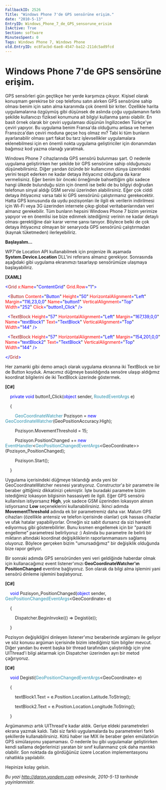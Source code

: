```yaml
---
FallbackID: 2526
Title: "Windows Phone 7'de GPS sensörüne erişim."
date: "2010-5-13"
EntryID: Windows_Phone_7_de_GPS_sensorune_erisim
IsActive: True
Section: software
MinutesSpent: 0
Tags: Windows Phone 7, Windows Phone
old.EntryID: ec8facbd-6ae8-4547-ba12-211dc5ad9fcd
---
```

# Windows Phone 7'de GPS sensörüne erişim.
GPS sensörleri gün geçtikçe her yerde karşımıza çıkıyor. Kişisel olarak
konuşmam gerekirse bir cep telefonu satın alırken GPS sensörüne sahip
olması benim için satın alma kararımda çok önemli bir kriter. Özellikle
harita uygulamalarına özgüymüş gibi düşünsek de aslında çoğu uygulamanın
farklı şekilde kullanıcızı fiziksel konumuna ait bilgiyi kullanma şansı
olabilir. En basit örnek olarak bir çeviri uygulaması düşünün
İngilizceden Türkçe'ye çeviri yapıyor. Bu uygulama benim Fransa'da
olduğumu anlasa ve hemen Fransızca'dan çeviri moduna geçse hoş olmaz mı?
Tabi ki tüm bunların ayarlanabilir olması şart fakat bu tarz
işlevsellikler uygulamalara eklenebilmesi için en önemli nokta uygulama
geliştiriciler için donanımdan bağımsız kod yazma olanağı yaratmak.

Windows Phone 7 cihazlarında GPS sensörü bulunması şart. O nedenle
uygulama geliştirirken her şekilde bir GPS sensörüne sahip olduğunuzu
düşünebilirsiniz. Diğer yandan özünde bir kullanıcının dünya üzerindeki
yerini tespit ederken ne kadar detaya ihtiyacınız olduğuna da karar
vermelisiniz. Eğer benim bir önceki örneğimde bahsettiğim gibi sadece
hangi ülkede bulunduğu sizin için önemli ise belki de bu bilgiyi
doğrudan telefonun sinyal aldığı GSM servisi üzerinden alabilirsiniz.
Eğer çok ciddi detaya ihtiyacınız varsa tabi ki GPS sensörünü
çalıştırmanız gerekecektir. Hatta GPS konusunda da uydu pozisyonları ile
ilgili ek verilerin indirilmesi için Wi-Fi veya 3G üzerinden internete
çıkıp global veritabanlarından veri almanız gerekebilir. Tüm bunların
hepsini Windows Phone 7 bizim yerimize yapıyor ve en önemlisi ise bize
edinmek istediğimiz verinin ne kadar detaylı olması gerektiğine dair
karar verme şansı tanıyor. Böylece belki de çok detaya ihtiyacınız
olmayan bir senaryoda GPS sensörünü çalıştırmadan (kaynak tüketmeden)
ilerleyebiliriz.

**Başlayalım...**

WP7'de Location API kullanabilmek için projenize ilk aşamada
**System.Device.Location** DLL'ini referans almanız gerekiyor.
Sonrasında aşağıdaki gibi uygulama ekranımızı tasarlayıp sensörümüze
ulaşmaya başlayabiliriz.

**[XAML]**

<span style="color: blue;">\<</span><span
style="color: #a31515;">Grid</span><span style="color: blue;">
</span><span style="color: red;">x:Name</span><span
style="color: blue;">=</span>"<span
style="color: blue;">ContentGrid</span>"<span style="color: blue;">
</span><span style="color: red;">Grid.Row</span><span
style="color: blue;">=</span>"<span style="color: blue;">1</span>"<span
style="color: blue;">\></span>

<span style="color: blue;">  \<</span><span
style="color: #a31515;">Button</span><span style="color: blue;">
</span><span style="color: red;">Content</span><span
style="color: blue;">=</span>"<span
style="color: blue;">Button</span>"<span style="color: blue;">
</span><span style="color: red;">Height</span><span
style="color: blue;">=</span>"<span style="color: blue;">50</span>"<span
style="color: blue;"> </span><span
style="color: red;">HorizontalAlignment</span><span
style="color: blue;">=</span>"<span
style="color: blue;">Left</span>"<span style="color: blue;">
</span><span style="color: red;">Margin</span><span
style="color: blue;">=</span>"<span
style="color: blue;">116,23,0,0</span>"<span style="color: blue;">
</span><span style="color: red;">Name</span><span
style="color: blue;">=</span>"<span
style="color: blue;">button1</span>"<span style="color: blue;">
</span><span style="color: red;">VerticalAlignment</span><span
style="color: blue;">=</span>"<span
style="color: blue;">Top</span>"<span style="color: blue;"> </span><span
style="color: red;">Width</span><span
style="color: blue;">=</span>"<span
style="color: blue;">252</span>"<span style="color: blue;"> </span><span
style="color: red;">Click</span><span
style="color: blue;">=</span>"<span
style="color: blue;">button1\_Click</span>"<span style="color: blue;">
/\></span>

<span style="color: blue;">  \<</span><span
style="color: #a31515;">TextBlock</span><span style="color: blue;">
</span><span style="color: red;">Height</span><span
style="color: blue;">=</span>"<span style="color: blue;">57</span>"<span
style="color: blue;"> </span><span
style="color: red;">HorizontalAlignment</span><span
style="color: blue;">=</span>"<span
style="color: blue;">Left</span>"<span style="color: blue;">
</span><span style="color: red;">Margin</span><span
style="color: blue;">=</span>"<span
style="color: blue;">167,139,0,0</span>"<span style="color: blue;">
</span><span style="color: red;">Name</span><span
style="color: blue;">=</span>"<span
style="color: blue;">textBlock1</span>"<span style="color: blue;">
</span><span style="color: red;">Text</span><span
style="color: blue;">=</span>"<span
style="color: blue;">TextBlock</span>"<span style="color: blue;">
</span><span style="color: red;">VerticalAlignment</span><span
style="color: blue;">=</span>"<span
style="color: blue;">Top</span>"<span style="color: blue;"> </span><span
style="color: red;">Width</span><span
style="color: blue;">=</span>"<span
style="color: blue;">144</span>"<span style="color: blue;"> /\></span>

<span style="color: blue;">  \<</span><span
style="color: #a31515;">TextBlock</span><span style="color: blue;">
</span><span style="color: red;">Height</span><span
style="color: blue;">=</span>"<span style="color: blue;">57</span>"<span
style="color: blue;"> </span><span
style="color: red;">HorizontalAlignment</span><span
style="color: blue;">=</span>"<span
style="color: blue;">Left</span>"<span style="color: blue;">
</span><span style="color: red;">Margin</span><span
style="color: blue;">=</span>"<span
style="color: blue;">154,201,0,0</span>"<span style="color: blue;">
</span><span style="color: red;">Name</span><span
style="color: blue;">=</span>"<span
style="color: blue;">textBlock2</span>"<span style="color: blue;">
</span><span style="color: red;">Text</span><span
style="color: blue;">=</span>"<span
style="color: blue;">TextBlock</span>"<span style="color: blue;">
</span><span style="color: red;">VerticalAlignment</span><span
style="color: blue;">=</span>"<span
style="color: blue;">Top</span>"<span style="color: blue;"> </span><span
style="color: red;">Width</span><span
style="color: blue;">=</span>"<span
style="color: blue;">144</span>"<span style="color: blue;"> /\></span>

<span style="color: blue;">\</</span><span
style="color: #a31515;">Grid</span><span style="color: blue;">\></span>

Her zamanki gibi demo amaçlı olarak uygulama ekranına iki TextBlock ve
bir de Button koyduk. Amacımız düğmeye basıldığında sensöre ulaşıp
aldığımız koordinat bilgilerini de iki TextBlock üzerinde göstermek.

**[C\#]**

    <span style="color: blue;">private</span> <span
style="color: blue;">void</span> button1\_Click(<span
style="color: blue;">object</span> sender, <span
style="color: #2b91af;">RoutedEventArgs</span> e)

    {

        <span style="color: #2b91af;">GeoCoordinateWatcher</span>
Pozisyon = <span style="color: blue;">new</span> <span
style="color: #2b91af;">GeoCoordinateWatcher</span>(GeoPositionAccuracy.High);

        Pozisyon.MovementThreshold = 15;

        Pozisyon.PositionChanged += <span
style="color: blue;">new</span> <span
style="color: #2b91af;">EventHandler</span>\<<span
style="color: #2b91af;">GeoPositionChangedEventArgs</span>\<GeoCoordinate\>\>(Pozisyon\_PositionChanged);

        Pozisyon.Start();

    }

Uygulama içerisindeki düğmeye tıklandığı anda yeni bir
GeoCoordinateWatcher nesnesi yaratıyoruz. Constructor'a bir parametre
ile beraber gittiğimiz dikkatinizi çekmiştir. İşte buradaki parametre
bizim istediğimiz lokasyon bilgisinin hassasiyeti ile ilgili. Eğer GPS
sensörü kullanılsın istiyorsanız **High**, yok sadece GSM üzerinden
lokasyon alınsın istiyorsanız **Low** seçeneklerini kullanabilirsiniz.
İkinci adımda **MovementThreshold** adında ek bir parametremiz daha var.
Malum GPS cihazları (özellikle antensiz ve telefon içerisinde olanlar)
çok hassas cihazlar ve ufak hatalar yapabiliyorlar. Örneğin siz sabit
dursanız da sizi hareket ediyormuş gibi gösterebilirler. Bunu kısmen
engellemek için bir "paraziti engelleme" parametresi belirliyoruz :)
Aslında bu parametre ile belirli bir miktarın altındaki koordinat
değişikliklerin raporlanmamasını sağlamış oluyoruz. Böylece gerçeken
bizim "umursadığımız" bir değişiklik olduğunda bize rapor geliyor.

Bir sonraki adımda GPS sensöründen yeni veri geldiğinde haberdar olmak
için kullanacağımız event listener'ımızı **GeoCoordinateWatcher'ın**
**PositionChanged** eventine bağlıyoruz. Son olarak da bilgi alma
işlemini yani sensörü dinleme işlemini başlatıyoruz.

**[C\#]**

    <span style="color: blue;">void</span>
Pozisyon\_PositionChanged(<span style="color: blue;">object</span>
sender, <span
style="color: #2b91af;">GeoPositionChangedEventArgs</span>\<GeoCoordinate\>
e)

    {

        Dispatcher.BeginInvoke(() =\> Degisti(e));

    }

Pozisyon değişikliğini dinleyen listener'ımız beraberinde argümanı ile
geliyor ve söz konusu argüman içerisinde bizim istediğimiz tüm bilgiler
mevcut. Diğer yandan bu event başka bir thread tarafından çalıştırıldığı
için yine UIThread'i bilgi aktarmak için Dispatcher üzerinden ayrı bir
metod çağırıyoruz.

**[C\#]**

    <span style="color: blue;">void</span> Degisti(<span
style="color: #2b91af;">GeoPositionChangedEventArgs</span>\<GeoCoordinate\>
e)

    {

        textBlock1.Text = e.Position.Location.Latitude.ToString();

        textBlock2.Text = e.Position.Location.Longitude.ToString();

    }

Argümanımızı artık UIThread'e kadar aldık. Geriye eldeki parametreleri
ekrana yazmak kaldı. Tabi siz farklı uygulamalarda bu parametreleri
farklı şekillerde kullanabilirsiniz. Kötü haber ise MIX ile beraber
gelen emülatörün GPS simülasyonu yapamaması. O nedenle bu gibi
uygulamalar geliştirirken kendi sallama değerlerinizi yaratan bir sınıf
kullanmanız çok daha mantıklı olabilir. Son noktada da gördüğünüz üzere
Location implementasyonu rahatlıkla yapılabilir.

Hepinize kolay gelsin.



*Bu yazi http://daron.yondem.com adresinde, 2010-5-13 tarihinde yayinlanmistir.*
